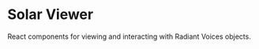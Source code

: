 Solar Viewer
============

React components for viewing and interacting with Radiant Voices objects.
